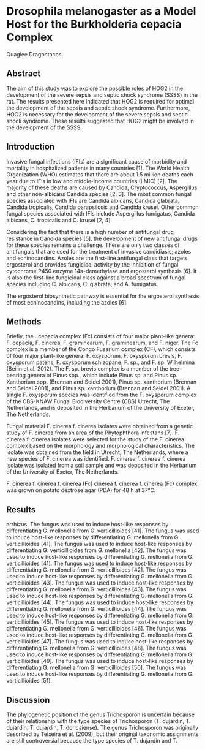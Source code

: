 # Drosophila melanogaster as a Model Host for the Burkholderia cepacia Complex
Quaglee Dragontacos


## Abstract
The aim of this study was to explore the possible roles of HOG2 in the development of the severe sepsis and septic shock syndrome (SSSS) in the rat. The results presented here indicated that HOG2 is required for optimal the development of the sepsis and septic shock syndrome. Furthermore, HOG2 is necessary for the development of the severe sepsis and septic shock syndrome. These results suggested that HOG2 might be involved in the development of the SSSS.


## Introduction
Invasive fungal infections (IFIs) are a significant cause of morbidity and mortality in hospitalized patients in many countries [1]. The World Health Organization (WHO) estimates that there are about 1.5 million deaths each year due to IFIs in low and middle-income countries (LMIC) [2]. The majority of these deaths are caused by Candida, Cryptococcus, Aspergillus and other non-albicans Candida species [2, 3]. The most common fungal species associated with IFIs are Candida albicans, Candida glabrata, Candida tropicalis, Candida parapsilosis and Candida krusei. Other common fungal species associated with IFIs include Aspergillus fumigatus, Candida albicans, C. tropicalis and C. krusei [2, 4].

Considering the fact that there is a high number of antifungal drug resistance in Candida species [5], the development of new antifungal drugs for these species remains a challenge. There are only two classes of antifungals that are used for the treatment of invasive candidiasis; azoles and echinocandins. Azoles are the first-line antifungal class that targets ergosterol and provides fungicidal activity by the inhibition of fungal cytochrome P450 enzyme 14a-demethylase and ergosterol synthesis [6]. It is also the first-line fungicidal class against a broad spectrum of fungal species including C. albicans, C. glabrata, and A. fumigatus.

The ergosterol biosynthetic pathway is essential for the ergosterol synthesis of most echinocandins, including the azoles [6].


## Methods
Briefly, the . cepacia complex (Fc) consists of four major plant-like genera: F. cepacia, F. cinerea, F. graminearum, F. graminearum, and F. niger. The Fc complex is a member of the Congo Fusarium complex (CF), which consists of four major plant-like genera: F. oxysporum, F. oxysporum brevis, F. oxysporum patens, F. oxysporum schizopane, F. sp., and F. sp. Wilhelmina (Beilin et al. 2012). The F. sp. brevis complex is a member of the tree-bearing genera of Pinus spp., which include Pinus sp. and Pinus sp. Xanthorium spp. (Brennan and Seidel 2001), Pinus sp. xanthorium (Brennan and Seidel 2001), and Pinus sp. xanthorium (Brennan and Seidel 2001). A single F. oxysporum species was identified from the F. oxysporum complex of the CBS-KNAW Fungal Biodiversity Centre (CBS) Utrecht, The Netherlands, and is deposited in the Herbarium of the University of Exeter, The Netherlands.

Fungal material
F. cinerea f. cinerea isolates were obtained from a genetic study of F. cinerea from an area of the Phytophthora infestans [7]. F. cinerea f. cinerea isolates were selected for the study of the F. cinerea complex based on the morphology and morphological characteristics. The isolate was obtained from the field in Utrecht, The Netherlands, where a new species of F. cinerea was identified. F. cinerea f. cinerea f. cinerea isolate was isolated from a soil sample and was deposited in the Herbarium of the University of Exeter, The Netherlands.

F. cinerea f. cinerea f. cinerea (Fc) cinerea f. cinerea f. cinerea (Fc) complex was grown on potato dextrose agar (PDA) for 48 h at 37°C.


## Results
arrhizus. The fungus was used to induce host-like responses by differentiating G. mellonella from G. verticillioides [41]. The fungus was used to induce host-like responses by differentiating G. mellonella from G. verticillioides [41]. The fungus was used to induce host-like responses by differentiating G. verticillioides from G. mellonella [42]. The fungus was used to induce host-like responses by differentiating G. mellonella from G. verticillioides [41]. The fungus was used to induce host-like responses by differentiating G. mellonella from G. verticillioides [42]. The fungus was used to induce host-like responses by differentiating G. mellonella from G. verticillioides [43]. The fungus was used to induce host-like responses by differentiating G. mellonella from G. verticillioides [43]. The fungus was used to induce host-like responses by differentiating G. mellonella from G. verticillioides [44]. The fungus was used to induce host-like responses by differentiating G. mellonella from G. verticillioides [44]. The fungus was used to induce host-like responses by differentiating G. mellonella from G. verticillioides [45]. The fungus was used to induce host-like responses by differentiating G. mellonella from G. verticillioides [46]. The fungus was used to induce host-like responses by differentiating G. mellonella from G. verticillioides [47]. The fungus was used to induce host-like responses by differentiating G. mellonella from G. verticillioides [48]. The fungus was used to induce host-like responses by differentiating G. mellonella from G. verticillioides [49]. The fungus was used to induce host-like responses by differentiating G. mellonella from G. verticillioides [50]. The fungus was used to induce host-like responses by differentiating G. mellonella from G. verticillioides [51].


## Discussion
The phylogenetic position of the genus Trichosporon is uncertain because of their relationship with the type species of Trichosporon (T. dujardin, T. dujardin, T. dujardin, T. doncaiense). The genus Trichosporon was originally described by Teixeira et al. (2009), but their original taxonomic assignments are still controversial because the type species of T. dujardin and T.
